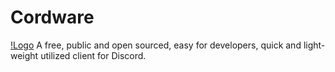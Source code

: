 # Cordware
[!Logo](https://i.imgur.com/zkJG4oL.png)
 A free, public and open sourced, easy for developers, quick and light-weight utilized client for Discord.
